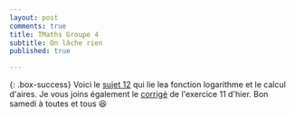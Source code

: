 ```yaml
---
layout: post
comments: true
title: TMaths Groupe 4
subtitle: On lâche rien
published: true

---
```




{: .box-success}
Voici le [sujet 12](https://github.com/raveluz/raveluz.github.io/blob/master/pdf/Jour13.pdf) qui lie lea fonction logarithme et le calcul d'aires.
Je vous joins également le [corrigé](https://github.com/raveluz/raveluz.github.io/blob/master/pdf/Correction.Jour12.pdf) de l'exercice 11 d'hier. Bon samedi à toutes et tous :laughing:
